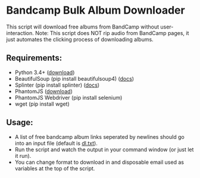 # Bandcamp Bulk Album Downloader

This script will download free albums from BandCamp without user-interaction. Note: This script does NOT rip audio from BandCamp pages, it just automates the clicking process of downloading albums.

## Requirements:

* Python 3.4+ ([download](https://www.python.org/downloads/))
* BeautifulSoup (pip install beautifulsoup4) ([docs](http://www.crummy.com/software/BeautifulSoup/bs4/doc/))
* Splinter (pip install splinter) ([docs](https://splinter.readthedocs.org/en/latest/index.html))
* PhantomJS ([download](http://phantomjs.org/download.html))
* PhantomJS Webdriver (pip install selenium)
* wget (pip install wget)

## Usage:

* A list of free bandcamp album links seperated by newlines should go into an input file (default is [dl.txt](dl.txt)). 
* Run the script and watch the output in your command window (or just let it run). 
* You can change format to download in and disposable email used as variables at the top of the script.
